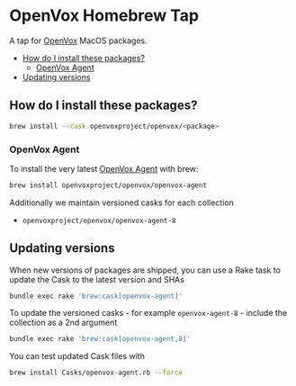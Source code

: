 # OpenVox Homebrew Tap

A tap for [OpenVox](https://voxpupuli.org/openvox/) MacOS packages.

- [How do I install these packages?](#how-do-i-install-these-packages)
  - [OpenVox Agent](#openvox-agent)
- [Updating versions](#updating-versions)

## How do I install these packages?

```bash
brew install --cask openvoxproject/openvox/<package>
```

### OpenVox Agent

To install the very latest [OpenVox Agent](https://github.com/openvoxproject/openvox-agent) with brew:

```bash
brew install openvoxproject/openvox/openvox-agent
```

Additionally we maintain versioned casks for each collection

- `openvoxproject/openvox/openvox-agent-8`

## Updating versions

When new versions of packages are shipped, you can use a Rake task to update the Cask to the latest version and SHAs

```bash
bundle exec rake 'brew:cask[openvox-agent]'
```

To update the versioned casks - for example `openvox-agent-8` - include the collection as a 2nd argument

```bash
bundle exec rake 'brew:cask[openvox-agent,8]'
```

You can test updated Cask files with

```bash
brew install Casks/openvox-agent.rb --force
```
